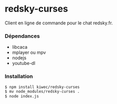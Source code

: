 # redsky-curses

Client en ligne de commande pour le chat redsky.fr.

### Dépendances

* libcaca
* mplayer ou mpv
* nodejs
* youtube-dl

### Installation

```sh
$ npm install kiwec/redsky-curses
$ mv node_modules/redsky-curses .
$ node index.js
```

